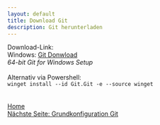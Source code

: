 ```yaml
---
layout: default
title: Download Git
description: Git herunterladen
---
```

Download-Link:<br>
Windows: [Git Donwload](https://www.git-scm.com/download/win)<br>
*64-bit Git for Windows Setup*
<br>
<br>
Alternativ via Powershell:<br>
`winget install --id Git.Git -e --source winget`
<br><br><br>
[Home](https://git.fullme.sh/)<br>
[Nächste Seite: Grundkonfiguration Git](./config.html)